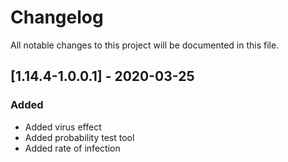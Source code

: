# Changelog
All notable changes to this project will be documented in this file.

## [1.14.4-1.0.0.1] - 2020-03-25
### Added
 - Added virus effect
 - Added probability test tool
 - Added rate of infection